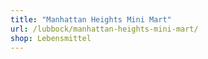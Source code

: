 ```yaml
---
title: "Manhattan Heights Mini Mart"
url: /lubbock/manhattan-heights-mini-mart/
shop: Lebensmittel
---
```

